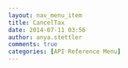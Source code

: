 ```yaml
---
layout: nav_menu_item
title: CancelTax
date: 2014-07-11 03:56
author: anya.stettler
comments: true
categories: [API Reference Menu]
---
```


